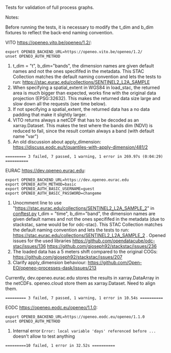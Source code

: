 Tests for validation of full process graphs.


Notes:

Before running the tests, it is necessary to modify the t_dim and b_dim fixtures to reflect the back-end naming convention.

VITO https://openeo.vito.be/openeo/1.2/:
```
export OPENEO_BACKEND_URL=https://openeo.vito.be/openeo/1.2/
unset OPENEO_AUTH_METHOD
```

1. t_dim = "t", b_dim="bands", the dimension names are given default names and not the ones specififed in the metadata. This STAC Collection matches the default naming convention and lets the tests to run: https://stac.eurac.edu/collections/SENTINEL2_L2A_SAMPLE
2. When specifying a spatial_extent in WGS84 in load_stac, the returned area is much bigger than expected, works fine with the original data projection (EPSG:32632). This makes the returned data size large and slow down all the requests (see time below).
3. If not specifying a spatial_extent, the returned data has a no data padding that make it slightly larger.
3. VITO returns always a netCDF that has to be decoded as an xarray.Dataset. This makes the test where the bands dim (NDVI) is reduced to fail, since the result contain always a band (with default name "var")
4. An old discussion about apply_dimension: https://discuss.eodc.eu/t/quantiles-with-apply-dimension/481/2

`========= 3 failed, 7 passed, 1 warning, 1 error in 269.97s (0:04:29) ==========`

EURAC https://dev.openeo.eurac.edu:
```
export OPENEO_BACKEND_URL=https://dev.openeo.eurac.edu
export OPENEO_AUTH_METHOD=basic
export OPENEO_AUTH_BASIC_USERNAME=guest
export OPENEO_AUTH_BASIC_PASSWORD=changeme
```
1. Unocmment line to use "https://stac.eurac.edu/collections/SENTINEL2_L2A_SAMPLE_2" in [conftest.py](https://github.com/Open-EO/openeo-test-suite/blob/main/src/openeo_test_suite/tests/workflows/conftest.py)
t_dim = "time", b_dim="band", the dimension names are given default names and not the ones specififed in the metadata (due to stackstac, same would be for odc-stac). This STAC Collection matches the default naming convention and lets the tests to run: https://stac.eurac.edu/collections/SENTINEL2_L2A_SAMPLE_2 . Opened issues for the used libraries https://github.com/opendatacube/odc-stac/issues/136 https://github.com/gjoseph92/stackstac/issues/236
2. The loaded data has a 5 meters shift compared to the original COGs: https://github.com/gjoseph92/stackstac/issues/207
3. Clarify apply_dimension behaviour: https://github.com/Open-EO/openeo-processes-dask/issues/213

Currently, dev.openeo.eurac.edu stores the results in xarray.DataArray in the netCDFs. openeo.cloud store them as xarray.Dataset. Need to align them.

`========= 3 failed, 7 passed, 1 warning, 1 error in 10.54s ==========`

EODC https://openeo.eodc.eu/openeo/1.1.0:
```
export OPENEO_BACKEND_URL=https://openeo.eodc.eu/openeo/1.1.0
unset OPENEO_AUTH_METHOD
```

1. Internal error ` Error: local variable 'days' referenced before ...
` doesn't allow to test anything

`=========10 failed, 1 error in 32.52s ==========`
